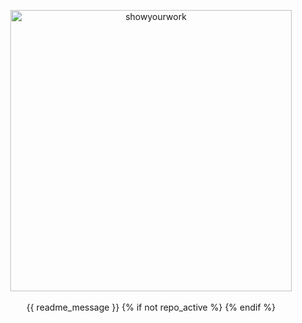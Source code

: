 <p align="center">
  <a href="https://github.com/rodluger/showyourwork">
      <img width = "450" src="https://raw.githubusercontent.com/rodluger/showyourwork/main/showyourwork.png" alt="showyourwork"/>
  </a>
  <br>
  <br>
  <!--<message>-->
  {{ readme_message }}
  <!--</message>-->
  {% if not repo_active %}
  <!--<badges>
  {% endif %}
  <p align="center">
    <a href="https://github.com/{{ slug }}/actions/workflows/showyourwork.yml">
      <img src="https://github.com/{{ slug }}/actions/workflows/showyourwork.yml/badge.svg" alt="Article status"/>
    </a>
    <a href="https://github.com/{{ slug }}/raw/main-pdf/dag.pdf">
      <img src="https://img.shields.io/badge/workflow-graph-blue.svg?style=flat" alt="View the workflow DAG"/>
    </a>
    <a href="https://github.com/{{ slug }}/raw/main-pdf/ms.pdf">
      <img src="https://img.shields.io/badge/article-pdf-blue.svg?style=flat" alt="Read the article"/>
    </a>
  </p>
  {% if not repo_active %}
  </badges>-->
  {% endif %}
</p>

